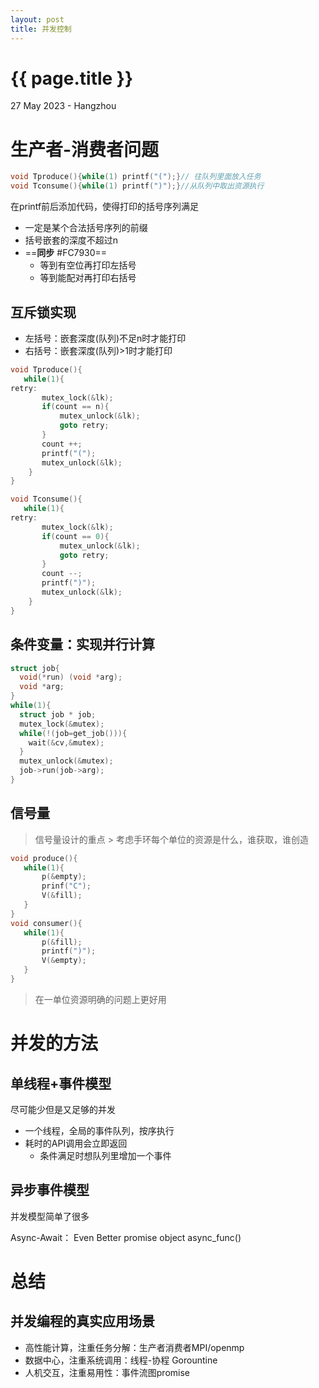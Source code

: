 ```yaml
---
layout: post
title: 并发控制
---
```


{{ page.title }}
================

<p class="meta">27 May 2023 - Hangzhou</p>

# 生产者-消费者问题

```c
void Tproduce(){while(1) printf("(");}// 往队列里面放入任务
void Tconsume(){while(1) printf(")");}//从队列中取出资源执行
```
在printf前后添加代码，使得打印的括号序列满足
- 一定是某个合法括号序列的前缀
- 括号嵌套的深度不超过n
- ==**同步** #FC7930==
	- 等到有空位再打印左括号
	- 等到能配对再打印右括号

## 互斥锁实现
- 左括号：嵌套深度(队列)不足n时才能打印
- 右括号：嵌套深度(队列)>1时才能打印
  
 ```C
 void Tproduce(){
 	while(1){
 retry:
		mutex_lock(&lk);
		if(count == n){
			mutex_unlock(&lk);
			goto retry;
		}
		count ++;
		printf("(");
		mutex_unlock(&lk);
	 }
 }
 ```
 ```C
 void Tconsume(){
 	while(1){
 retry:
		mutex_lock(&lk);
		if(count == 0){
			mutex_unlock(&lk);
			goto retry;
		}
		count --;
		printf(")");
		mutex_unlock(&lk);
	 }
 }
 ```
 
 ## 条件变量：实现并行计算
 ```C
 struct job{
   void(*run) (void *arg);
   void *arg;
 }
 while(1){
   struct job * job;
   mutex_lock(&mutex);
   while(!(job=get_job())){
   	 wait(&cv,&mutex);
   }
   mutex_unlock(&mutex);
   job->run(job->arg);
 }
 ```
 
 ## 信号量
 > 信号量设计的重点
	 > 考虑手环每个单位的资源是什么，谁获取，谁创造
 
 ```C
 void produce(){
 	while(1){
		p(&empty);
		prinf("C");
		V(&fill);
	}
 }
 void consumer(){
 	while(1){
		p(&fill);
		printf(")");
		V(&empty);
	}
 }
 ```
 > 在一单位资源明确的问题上更好用
 
# 并发的方法

## 单线程+事件模型
尽可能少但是又足够的并发
- 一个线程，全局的事件队列，按序执行
- 耗时的API调用会立即返回
	- 条件满足时想队列里增加一个事件
	  
	  
## 异步事件模型
并发模型简单了很多

Async-Await： Even Better
promise object
async_func()

# 总结
## 并发编程的真实应用场景
- 高性能计算，注重任务分解：生产者消费者MPI/openmp
- 数据中心，注重系统调用：线程-协程 Gorountine
- 人机交互，注重易用性：事件流图promise
 